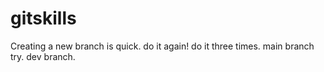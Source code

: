 # gitskills
Creating a new branch is quick.
do it again!
do it three times.
main branch try.
dev branch.
